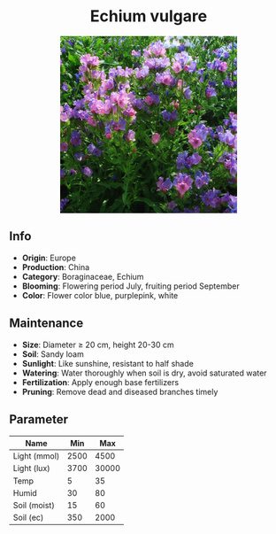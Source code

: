 <h1 align='center'>Echium vulgare</h1>
<p align="center">
    <img 
        align='center'
        width='320'
        src="../images/echium vulgare.png" 
        alt='Echium vulgare' />
</p>

## Info

 - **Origin**: Europe
 - **Production**: China
 - **Category**: Boraginaceae, Echium
 - **Blooming**: Flowering period July, fruiting period September
 - **Color**: Flower color blue, purplepink, white

## Maintenance

 - **Size**: Diameter ≥ 20 cm, height 20-30 cm
 - **Soil**: Sandy loam
 - **Sunlight**: Like sunshine, resistant to half shade
 - **Watering**: Water thoroughly when soil is dry, avoid saturated water
 - **Fertilization**: Apply enough base fertilizers
 - **Pruning**: Remove dead and diseased branches timely

## Parameter

| Name         | Min  | Max   |
|--------------|------|-------|
| Light (mmol) | 2500 | 4500  |
| Light (lux)  | 3700 | 30000 |
| Temp         | 5    | 35    |
| Humid        | 30   | 80    |
| Soil (moist) | 15   | 60    |
| Soil (ec)    | 350  | 2000  |